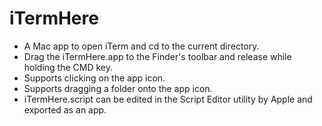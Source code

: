 # iTermHere

- A Mac app to open iTerm and cd to the current directory.
- Drag the iTermHere.app to the Finder's toolbar and release while holding the CMD key.
- Supports clicking on the app icon.
- Supports dragging a folder onto the app icon.
- iTermHere.script can be edited in the Script Editor utility by Apple and exported as an app.
